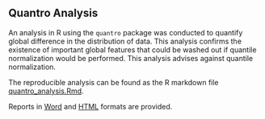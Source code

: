 ## Quantro Analysis

An analysis in R using the `quantro` package was conducted to quantify
global difference in the distribution of data. This analysis confirms the
existence of important global features that could be washed out if quantile
normalization would be performed. This analysis advises against quantile
normalization.

The reproducible analysis can be found as the R markdown file [quantro_analysis.Rmd](quantro_analysis.Rmd).

Reports in [Word](quantro_analysis.docx) and [HTML](quantro_analysis.html) formats are provided.
